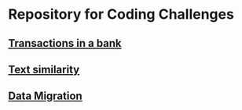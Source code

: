 # Repository for Coding Challenges

## [Transactions in a bank](https://github.com/Samariya57/coding_challenges/blob/master/transactions.md)

## [Text similarity](https://github.com/Samariya57/coding_challenges/blob/master/text_similarity.md)

## [Data Migration](https://github.com/Samariya57/coding_challenges/blob/master/data_migration.md)
